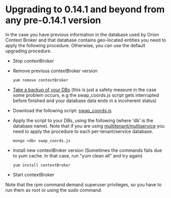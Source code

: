 # Upgrading to 0.14.1 and beyond from any pre-0.14.1 version

In the case you have previous information in the database used by Orion
Context Broker and that database contains geo-located entities you need
to apply the following procedure. Otherwise, you can use the default
upgrading procedure.

-   Stop contextBroker
-   Remove previous contextBroker version

        yum remove contextBroker

-   [Take a backup of your
    DBs](database_admin.md#backup) (this is just a
    safety measure in the case some problem occurs, e.g the
    swap\_coords.js script gets interrupted before finished and your
    database data ends in a incoherent status)
-   Download the following script:
    [swap\_coords.js](https://github.com/telefonicaid/fiware-orion/tree/0.14.1-FIWARE-3.5.1/scripts/managedb/swap_coords.js)
-   Apply the script to your DBs, using the following (where 'db' is the
    database name). Note that if you are using
    [multitenant/multiservice](database_admin.md#multiservicemultitenant-database-separation)
    you need to apply the procedure to each per-tenant/service database.

        mongo <db> swap_coords.js

-   Install new contextBroker version (Sometimes the commands fails due
    to yum cache. In that case, run "yum clean all" and try again)

        yum install contextBroker

-   Start contextBroker

Note that the rpm command demand superuser privileges, so you have to
run them as root or using the sudo command.